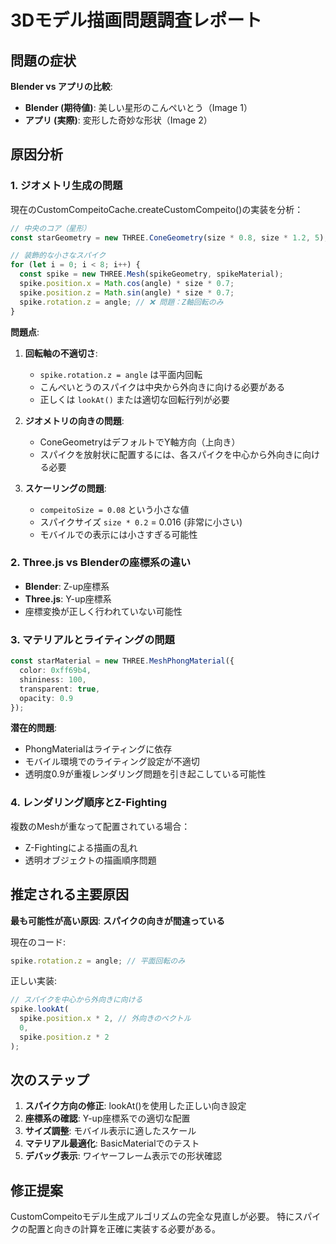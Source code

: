 # 3Dモデル描画問題調査レポート

## 問題の症状

**Blender vs アプリの比較**:
- **Blender (期待値)**: 美しい星形のこんぺいとう（Image 1）
- **アプリ (実際)**: 変形した奇妙な形状（Image 2）

## 原因分析

### 1. ジオメトリ生成の問題

現在のCustomCompeitoCache.createCustomCompeito()の実装を分析：

```typescript
// 中央のコア（星形）
const starGeometry = new THREE.ConeGeometry(size * 0.8, size * 1.2, 5);

// 装飾的な小さなスパイク  
for (let i = 0; i < 8; i++) {
  const spike = new THREE.Mesh(spikeGeometry, spikeMaterial);
  spike.position.x = Math.cos(angle) * size * 0.7;
  spike.position.z = Math.sin(angle) * size * 0.7;
  spike.rotation.z = angle; // ❌ 問題：Z軸回転のみ
}
```

**問題点**:

1. **回転軸の不適切さ**: 
   - `spike.rotation.z = angle` は平面内回転
   - こんぺいとうのスパイクは中央から外向きに向ける必要がある
   - 正しくは `lookAt()` または適切な回転行列が必要

2. **ジオメトリの向きの問題**:
   - ConeGeometryはデフォルトでY軸方向（上向き）
   - スパイクを放射状に配置するには、各スパイクを中心から外向きに向ける必要

3. **スケーリングの問題**:
   - `compeitoSize = 0.08` という小さな値
   - スパイクサイズ `size * 0.2` = 0.016 (非常に小さい)
   - モバイルでの表示には小さすぎる可能性

### 2. Three.js vs Blenderの座標系の違い

- **Blender**: Z-up座標系
- **Three.js**: Y-up座標系
- 座標変換が正しく行われていない可能性

### 3. マテリアルとライティングの問題

```typescript
const starMaterial = new THREE.MeshPhongMaterial({
  color: 0xff69b4,
  shininess: 100,
  transparent: true,
  opacity: 0.9
});
```

**潜在的問題**:
- PhongMaterialはライティングに依存
- モバイル環境でのライティング設定が不適切
- 透明度0.9が重複レンダリング問題を引き起こしている可能性

### 4. レンダリング順序とZ-Fighting

複数のMeshが重なって配置されている場合：
- Z-Fightingによる描画の乱れ
- 透明オブジェクトの描画順序問題

## 推定される主要原因

**最も可能性が高い原因**: **スパイクの向きが間違っている**

現在のコード:
```typescript
spike.rotation.z = angle; // 平面回転のみ
```

正しい実装:
```typescript
// スパイクを中心から外向きに向ける
spike.lookAt(
  spike.position.x * 2, // 外向きのベクトル
  0,
  spike.position.z * 2
);
```

## 次のステップ

1. **スパイク方向の修正**: lookAt()を使用した正しい向き設定
2. **座標系の確認**: Y-up座標系での適切な配置
3. **サイズ調整**: モバイル表示に適したスケール
4. **マテリアル最適化**: BasicMaterialでのテスト
5. **デバッグ表示**: ワイヤーフレーム表示での形状確認

## 修正提案

CustomCompeitoモデル生成アルゴリズムの完全な見直しが必要。
特にスパイクの配置と向きの計算を正確に実装する必要がある。